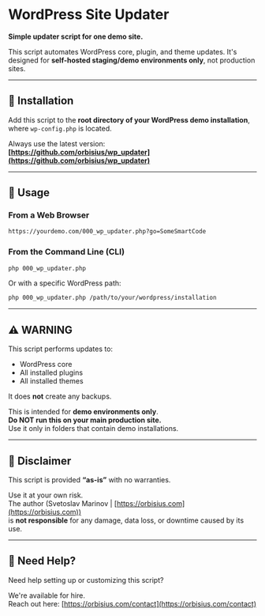# WordPress Site Updater

**Simple updater script for one demo site.**

This script automates WordPress core, plugin, and theme updates. It's designed for **self-hosted staging/demo environments only**, not production sites.

---

## 📂 Installation

Add this script to the **root directory of your WordPress demo installation**, where `wp-config.php` is located.

Always use the latest version:  
**[https://github.com/orbisius/wp_updater](https://github.com/orbisius/wp_updater)**

---

## 🚀 Usage

### From a Web Browser

```bash
https://yourdemo.com/000_wp_updater.php?go=SomeSmartCode
```

### From the Command Line (CLI)

```bash
php 000_wp_updater.php
```

Or with a specific WordPress path:

```bash
php 000_wp_updater.php /path/to/your/wordpress/installation
```

---

## ⚠️ WARNING

This script performs updates to:
- WordPress core
- All installed plugins
- All installed themes

It does **not** create any backups.

This is intended for **demo environments only**.  
**Do NOT run this on your main production site.**  
Use it only in folders that contain demo installations.

---

## 🛑 Disclaimer

This script is provided **“as-is”** with no warranties.

Use it at your own risk.  
The author (Svetoslav Marinov | [https://orbisius.com](https://orbisius.com))  
is **not responsible** for any damage, data loss, or downtime caused by its use.

---

## 🤝 Need Help?

Need help setting up or customizing this script?

We're available for hire.  
Reach out here: [https://orbisius.com/contact](https://orbisius.com/contact)
